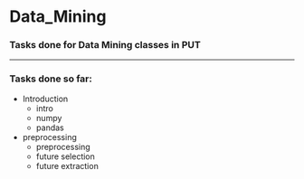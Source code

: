 # Data_Mining
### Tasks done for Data Mining classes in PUT
---
### Tasks done so far:
- Introduction
    - intro
    - numpy
    - pandas
- preprocessing
    - preprocessing
    - future selection
    - future extraction